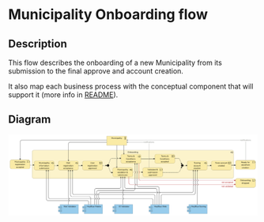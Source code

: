 # Municipality Onboarding flow

## Description

This flow describes the onboarding of a new Municipality from its submission to the final approve and account creation.

It also map each business process with the conceptual component that will support it (more info in [README](/README.md#application-component-collaboration-views)).

## Diagram

![Municipality Onboarding](/Assets/Municipality-onboarding-Application-Coverage.png)